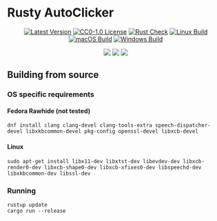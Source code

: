 # Rusty AutoClicker

<div align="center">

[![Latest Version](https://img.shields.io/badge/Rusty%20AutoClicker-2.0.0-blue)](https://github.com/MrTanoshii/rusty-autoclicker)
[![CC0-1.0 License](https://img.shields.io/badge/License-CC0--1.0-blue)](https://github.com/MrTanoshii/rusty-autoclicker/blob/main/LICENSE)
[![Rust Check](https://github.com/MrTanoshii/rusty-autoclicker/actions/workflows/rust_check.yml/badge.svg)](https://github.com/MrTanoshii/rusty-autoclicker/actions/workflows/rust_check.yml)
[![Linux Build](https://github.com/MrTanoshii/rusty-autoclicker/actions/workflows/linux_build.yml/badge.svg)](https://github.com/MrTanoshii/rusty-autoclicker/actions/workflows/linux_build.yml)
[![macOS Build](https://github.com/MrTanoshii/rusty-autoclicker/actions/workflows/macos_build.yml/badge.svg)](https://github.com/MrTanoshii/rusty-autoclicker/actions/workflows/macos_build.yml)
[![Windows Build](https://github.com/MrTanoshii/rusty-autoclicker/actions/workflows/windows_build.yml/badge.svg)](https://github.com/MrTanoshii/rusty-autoclicker/actions/workflows/windows_build.yml)

</div>
<div align="center">
  
[![](https://github.com/MrTanoshii/rusty-autoclicker/blob/main/screenshots/v2.0.0/rusty-autoclicker_ViGggxUHWg)](#)
[![](https://github.com/MrTanoshii/rusty-autoclicker/blob/main/screenshots/v2.0.0/rusty-autoclicker_ULHtfvIyAM)](#)
[![](https://github.com/MrTanoshii/rusty-autoclicker/blob/main/screenshots/v2.0.0/rusty-autoclicker_qcROvJWUlY)](#)
  
</div>

## Building from source

### OS specific requirements

#### Fedora Rawhide (not tested)

```shell
dnf install clang clang-devel clang-tools-extra speech-dispatcher-devel libxkbcommon-devel pkg-config openssl-devel libxcb-devel
```

#### Linux

```shell
sudo apt-get install libx11-dev libxtst-dev libevdev-dev libxcb-render0-dev libxcb-shape0-dev libxcb-xfixes0-dev libspeechd-dev libxkbcommon-dev libssl-dev
```

### Running

```shell
rustup update
cargo run --release
```
